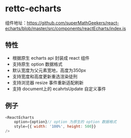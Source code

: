 # rettc-echarts

组件地址：https://github.com/superMathGeekers/react-echarts/blob/master/src/components/reactEcharts/index.js

## 特性
* 根据原生 echarts api 封装成 react 组件
* 支持原生 option 数据格式
* 默认宽度为父元素宽地，高度为350px
* 支持宽度和高度更新重选渲染徒刑
* 支持浏览器 resize 事件重新适配刷新
* 支持 document上的 ecahrtsUpdate 自定义事件

## 例子
```javascript
<ReactEcharts
    option={option}// option 为原生的 option 数据格式
    style={{ width: '100%', height: 500}}
/>
```
